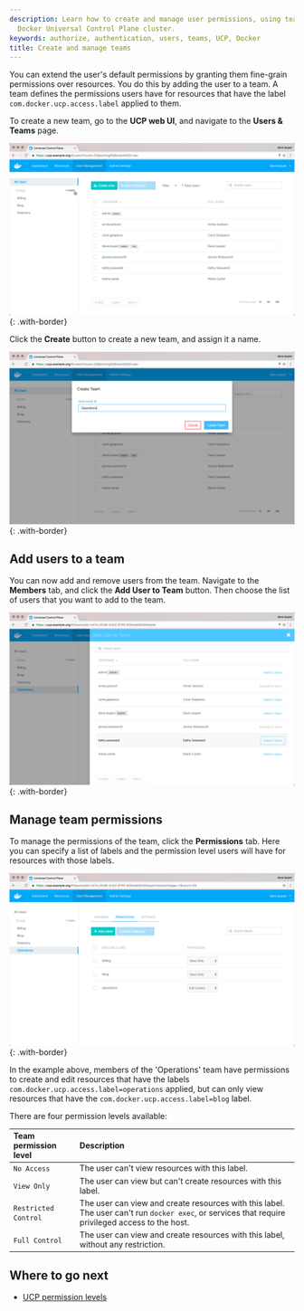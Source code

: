```yaml
---
description: Learn how to create and manage user permissions, using teams in your
  Docker Universal Control Plane cluster.
keywords: authorize, authentication, users, teams, UCP, Docker
title: Create and manage teams
---
```


You can extend the user's default permissions by granting them fine-grain
permissions over resources. You do this by adding the user to a team.
A team defines the permissions users have for resources that have the label
`com.docker.ucp.access.label` applied to them.

To create a new team, go to the **UCP web UI**, and navigate to the
**Users & Teams** page.

![](../../images/create-and-manage-teams-1.png){: .with-border}

Click the **Create** button to create a new team, and assign it a name.

![](../../images/create-and-manage-teams-2.png){: .with-border}

## Add users to a team

You can now add and remove users from the team.
Navigate to the **Members** tab, and click the **Add User to Team** button.
Then choose the list of users that you want to add to the team.

![](../../images/create-and-manage-teams-3.png){: .with-border}


## Manage team permissions

To manage the permissions of the team, click the **Permissions** tab.
Here you can specify a list of labels and the permission level users will have
for resources with those labels.

![](../../images/create-and-manage-teams-4.png){: .with-border}

In the example above, members of the 'Operations' team have permissions to
create and edit resources that have the labels
`com.docker.ucp.access.label=operations` applied, but can only view resources
that have the `com.docker.ucp.access.label=blog` label.

There are four permission levels available:

| Team permission level | Description                                                                                                                                       |
|:----------------------|:--------------------------------------------------------------------------------------------------------------------------------------------------|
| `No Access`           | The user can't view resources with this label.                                                                                                    |
| `View Only`           | The user can view but can't create resources with this label.                                                                                     |
| `Restricted Control`  | The user can view and create resources with this label. The user can't run `docker exec`, or services that require privileged access to the host. |
| `Full Control`        | The user can view and create resources with this label, without any restriction.                                                                  |

## Where to go next

* [UCP permission levels](permission-levels.md)
